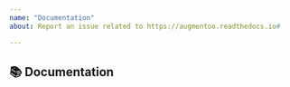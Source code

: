 ```yaml
---
name: "Documentation"
about: Report an issue related to https://augmentoo.readthedocs.io#

---
```


## 📚 Documentation

<!-- A clear and concise description of what content in https://augmentoo.readthedocs.io is an issue. -->

